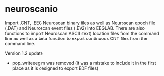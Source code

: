 # neuroscanio
Import .CNT, .EEG Neuroscan binary files as well as Neuroscan epoch file (.DAT) and Neuroscan event files (.EV2) into EEGLAB. There are also functions to import Neuroscan ASCII (text) location files from the command line as well as a beta function to export continuous CNT files from the command line.	

Version 1.2 update
- pop_writeeeg.m was removed (it was a mistake to include it in the first place as it is designed to export BDF files)
